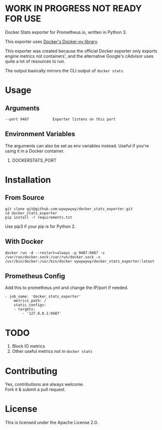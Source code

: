 # **WORK IN PROGRESS NOT READY FOR USE**

Docker Stats exporter for Prometheus.io, written in Python 3.

This exporter uses [Docker's Docker-py library](https://github.com/docker/docker-py).

This exporter was created because the official Docker exporter only exports engine metrics not containers', and the alternative Google's cAdvisor uses quite a lot of resources to run.

The output basically mirrors the CLI output of `docker stats`.

# Usage

## Arguments

    --port 9487           Exporter listens on this port

## Environment Variables

The arguments can also be set as env variables instead. Useful if you're using it in a Docker container.
1. DOCKERSTATS_PORT

# Installation

## From Source

    git clone git@github.com:wywywywy/docker_stats_exporter.git
    cd docker_stats_exporter
    pip install -r requirements.txt

Use pip3 if your pip is for Python 2.

## With Docker

    docker run -d --restart=always -p 9487:9487 -v /var/run/docker.sock:/var/run/docker.sock -v /usr/bin/docker:/usr/bin/docker wywywywy/docker_stats_exporter:latest

## Prometheus Config

Add this to prometheus.yml and change the IP/port if needed.

    - job_name: 'docker_stats_exporter'
        metrics_path: /
        static_configs:
        - targets:
            - '127.0.0.1:9487'

# TODO

1. Block IO metrics
2. Other useful metrics not in `docker stats`

# Contributing

Yes, contributions are always welcome.  
Fork it & submit a pull request.

# License

This is licensed under the Apache License 2.0.
